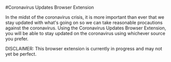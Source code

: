 #Coronavirus Updates Browser Extension

In the midst of the coronavirus crisis, it is more important than ever that we stay updated with what's going on so we can take reasonable procautions against the coronavirus. Using the Coronavirus Updates Browser Extension, you will be able to stay updated on the coronavirus using whichever source you prefer.

DISCLAIMER:
This browser extension is currently in progress and may not yet be perfect.
